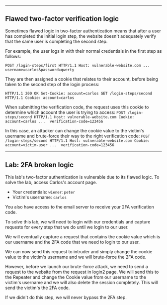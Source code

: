 
---

## Flawed two-factor verification logic

Sometimes flawed logic in two-factor authentication means that after a user has completed the initial login step, the website doesn't adequately verify that the same user is completing the second step.

For example, the user logs in with their normal credentials in the first step as follows:

`POST /login-steps/first HTTP/1.1
Host: vulnerable-website.com
...
username=carlos&password=qwerty`

They are then assigned a cookie that relates to their account, before being taken to the second step of the login process:

`HTTP/1.1 200 OK
Set-Cookie: account=carlos
GET /login-steps/second HTTP/1.1
Cookie: account=carlos`

When submitting the verification code, the request uses this cookie to determine which account the user is trying to access:
`POST /login-steps/second HTTP/1.1
Host: vulnerable-website.com
Cookie: account=carlos
... 
verification-code=123456`


In this case, an attacker can change the cookie value to the victim's username and brute-force their way to the right verification code:
`POST /login-steps/second HTTP/1.1
Host: vulnerable-website.com
Cookie: account=victim-user
... 
verification-code=123456`

---

## Lab: 2FA broken logic

This lab's two-factor authentication is vulnerable due to its flawed logic. To solve the lab, access Carlos's account page.

- Your credentials: `wiener:peter`
- Victim's username: `carlos`

You also have access to the email server to receive your 2FA verification code.

To solve this lab, we will need to login with our credentials and capture requests for every step that we do until we login to our user.

We will eventually capture a request that contains the cookie value which is our username and the 2FA code that we need to login to our user.

We can now send this request to intruder and simply change the cookie value to the victim's username and we will brute-force the 2FA code. 

However, before we launch our brute-force attack, we need to send a request to the website from the request in login2 page. We will send this to the Repeater and change the Cookie value from our username to the victim's username and we will also delete the session completely. This will send the victim's the 2FA code.

If we didn't do this step, we will never bypass the 2FA step.

